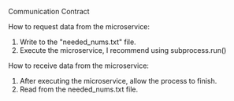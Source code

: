 Communication Contract  

How to request data from the microservice:
1. Write to the "needed_nums.txt" file.
2. Execute the microservice, I recommend using subprocess.run()

How to receive data from the microservice:
1. After executing the microservice, allow the process to finish.
2. Read from the needed_nums.txt file.

